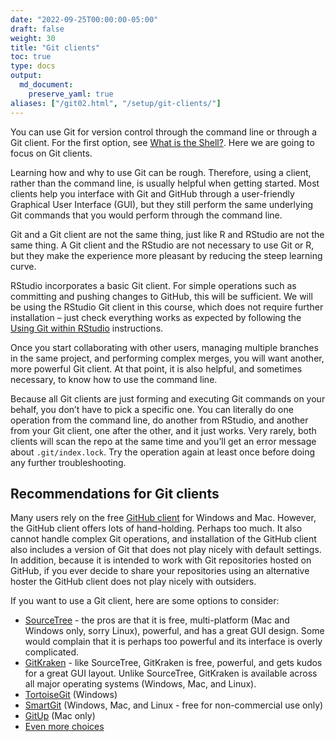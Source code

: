 ```yaml
---
date: "2022-09-25T00:00:00-05:00"
draft: false
weight: 30
title: "Git clients"
toc: true
type: docs
output:
  md_document:
    preserve_yaml: true
aliases: ["/git02.html", "/setup/git-clients/"]
---
```


You can use Git for version control through the command line or through
a Git client. For the first option, see [What is the
Shell?](/setup/shell). Here we are going to focus on Git clients.

Learning how and why to use Git can be rough. Therefore, using a client,
rather than the command line, is usually helpful when getting started.
Most clients help you interface with Git and GitHub through a
user-friendly Graphical User Interface (GUI), but they still perform the
same underlying Git commands that you would perform through the command
line.

Git and a Git client are not the same thing, just like R and RStudio are
not the same thing. A Git client and the RStudio are not necessary to
use Git or R, but they make the experience more pleasant by reducing the
steep learning curve.

RStudio incorporates a basic Git client. For simple operations such as
committing and pushing changes to GitHub, this will be sufficient. We
will be using the RStudio Git client in this course, which does not
require further installation – just check everything works as expected
by following the [Using Git within
RStudio](/setup/git/git-with-rstudio/) instructions.

Once you start collaborating with other users, managing multiple
branches in the same project, and performing complex merges, you will
want another, more powerful Git client. At that point, it is also
helpful, and sometimes necessary, to know how to use the command line.

Because all Git clients are just forming and executing Git commands on
your behalf, you don’t have to pick a specific one. You can literally do
one operation from the command line, do another from RStudio, and
another from your Git client, one after the other, and it just works.
Very rarely, both clients will scan the repo at the same time and you’ll
get an error message about `.git/index.lock`. Try the operation again at
least once before doing any further troubleshooting.

## Recommendations for Git clients

Many users rely on the free [GitHub client](https://desktop.github.com/)
for Windows and Mac. However, the GitHub client offers lots of
hand-holding. Perhaps too much. It also cannot handle complex Git
operations, and installation of the GitHub client also includes a
version of Git that does not play nicely with default settings. In
addition, because it is intended to work with Git repositories hosted on
GitHub, if you ever decide to share your repositories using an
alternative hoster the GitHub client does not play nicely with
outsiders.

<!--
However in researching recommended Git clients, I have [heard](http://stat545.com/git02_git-clients.html) [negative](https://www.slant.co/topics/2089/~git-clients-for-windows) [reviews](http://softwarerecs.stackexchange.com/questions/1308/what-is-a-good-newbie-friendly-graphical-git-client-for-windows) about this client.
-->

If you want to use a Git client, here are some options to consider:

- [SourceTree](https://www.sourcetreeapp.com/) - the pros are that it is
  free, multi-platform (Mac and Windows only, sorry Linux), powerful,
  and has a great GUI design. Some would complain that it is perhaps too
  powerful and its interface is overly complicated.
- [GitKraken](https://www.gitkraken.com/) - like SourceTree, GitKraken
  is free, powerful, and gets kudos for a great GUI layout. Unlike
  SourceTree, GitKraken is available across all major operating systems
  (Windows, Mac, and Linux).
- [TortoiseGit](https://tortoisegit.org/) (Windows)
- [SmartGit](http://www.syntevo.com/smartgit/) (Windows, Mac, and
  Linux - free for non-commercial use only)
- [GitUp](http://gitup.co/) (Mac only)
- [Even more choices](https://git-scm.com/downloads/guis)

<!-- ## Acknowledgments -->
<!-- ```{r child = here::here("R", c("_ack_stat545.Rmd", "_ack_ben.Rmd"))} -->
<!-- ``` -->
